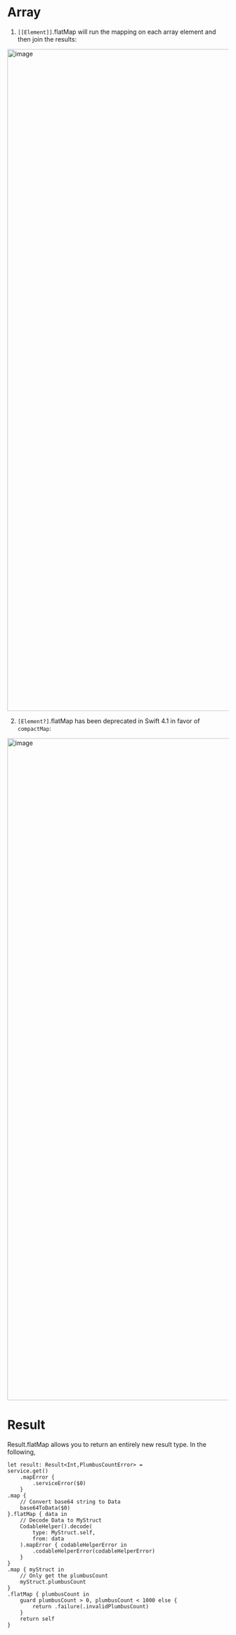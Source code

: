 # Array
1. `[[Element]]`.flatMap will run the mapping on each array element and then join the results:
<img width="1504" alt="image" src="https://github.com/scotthmccoy/scotthmccoy.github.io/assets/96747521/2dbcdb0f-c8ff-4666-892f-d22f3ab89940">

2. `[Element?]`.flatMap has been deprecated in Swift 4.1 in favor of `compactMap`:
<img width="1504" alt="image" src="https://github.com/scotthmccoy/scotthmccoy.github.io/assets/96747521/e7a81f94-4c07-4054-919e-740d9fb5db0b">



# Result
Result.flatMap allows you to return an entirely new result type. In the following,

```
let result: Result<Int,PlumbusCountError> =
service.get()
    .mapError {
        .serviceError($0)
    }
.map {
    // Convert base64 string to Data
    base64ToData($0)
}.flatMap { data in
    // Decode Data to MyStruct
    CodableHelper().decode(
        type: MyStruct.self,
        from: data
    ).mapError { codableHelperError in
        .codableHelperError(codableHelperError)
    }
}
.map { myStruct in
    // Only get the plumbusCount
    myStruct.plumbusCount
}
.flatMap { plumbusCount in
    guard plumbusCount > 0, plumbusCount < 1000 else {
        return .failure(.invalidPlumbusCount)
    }
    return self
}
```
